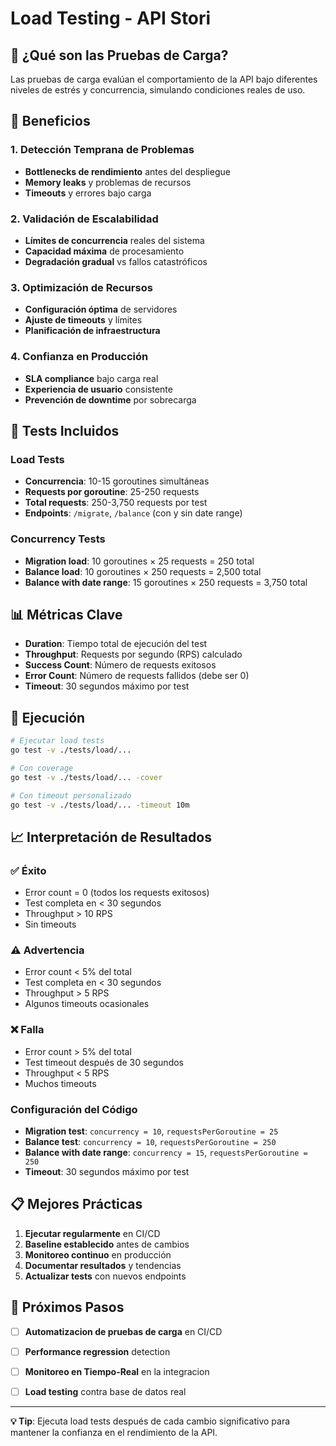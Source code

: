 # Load Testing - API Stori

## 🎯 ¿Qué son las Pruebas de Carga?

Las pruebas de carga evalúan el comportamiento de la API bajo diferentes niveles de estrés y concurrencia, simulando condiciones reales de uso.

## 🚀 Beneficios

### **1. Detección Temprana de Problemas**
- **Bottlenecks de rendimiento** antes del despliegue
- **Memory leaks** y problemas de recursos
- **Timeouts** y errores bajo carga

### **2. Validación de Escalabilidad**
- **Límites de concurrencia** reales del sistema
- **Capacidad máxima** de procesamiento
- **Degradación gradual** vs fallos catastróficos

### **3. Optimización de Recursos**
- **Configuración óptima** de servidores
- **Ajuste de timeouts** y límites
- **Planificación de infraestructura**

### **4. Confianza en Producción**
- **SLA compliance** bajo carga real
- **Experiencia de usuario** consistente
- **Prevención de downtime** por sobrecarga

## 🧪 Tests Incluidos

### **Load Tests**
- **Concurrencia**: 10-15 goroutines simultáneas
- **Requests por goroutine**: 25-250 requests
- **Total requests**: 250-3,750 requests por test
- **Endpoints**: `/migrate`, `/balance` (con y sin date range)

### **Concurrency Tests**
- **Migration load**: 10 goroutines × 25 requests = 250 total
- **Balance load**: 10 goroutines × 250 requests = 2,500 total  
- **Balance with date range**: 15 goroutines × 250 requests = 3,750 total

## 📊 Métricas Clave

- **Duration**: Tiempo total de ejecución del test
- **Throughput**: Requests por segundo (RPS) calculado
- **Success Count**: Número de requests exitosos
- **Error Count**: Número de requests fallidos (debe ser 0)
- **Timeout**: 30 segundos máximo por test

## 🚀 Ejecución

```bash
# Ejecutar load tests
go test -v ./tests/load/...

# Con coverage
go test -v ./tests/load/... -cover

# Con timeout personalizado
go test -v ./tests/load/... -timeout 10m
```

## 📈 Interpretación de Resultados

### **✅ Éxito**
- Error count = 0 (todos los requests exitosos)
- Test completa en < 30 segundos
- Throughput > 10 RPS
- Sin timeouts

### **⚠️ Advertencia**
- Error count < 5% del total
- Test completa en < 30 segundos
- Throughput > 5 RPS
- Algunos timeouts ocasionales

### **❌ Falla**
- Error count > 5% del total
- Test timeout después de 30 segundos
- Throughput < 5 RPS
- Muchos timeouts

### **Configuración del Código**
- **Migration test**: `concurrency = 10`, `requestsPerGoroutine = 25`
- **Balance test**: `concurrency = 10`, `requestsPerGoroutine = 250`
- **Balance with date range**: `concurrency = 15`, `requestsPerGoroutine = 250`
- **Timeout**: 30 segundos máximo por test

## 📋 Mejores Prácticas

1. **Ejecutar regularmente** en CI/CD
2. **Baseline establecido** antes de cambios
3. **Monitoreo continuo** en producción
4. **Documentar resultados** y tendencias
5. **Actualizar tests** con nuevos endpoints

## 🎯 Próximos Pasos

- [ ] **Automatizacion de pruebas de carga** en CI/CD
- [ ] **Performance regression** detection
- [ ] **Monitoreo en Tiempo-Real** en la integracion
- [ ] **Load testing** contra base de datos real


---

**💡 Tip**: Ejecuta load tests después de cada cambio significativo para mantener la confianza en el rendimiento de la API.
